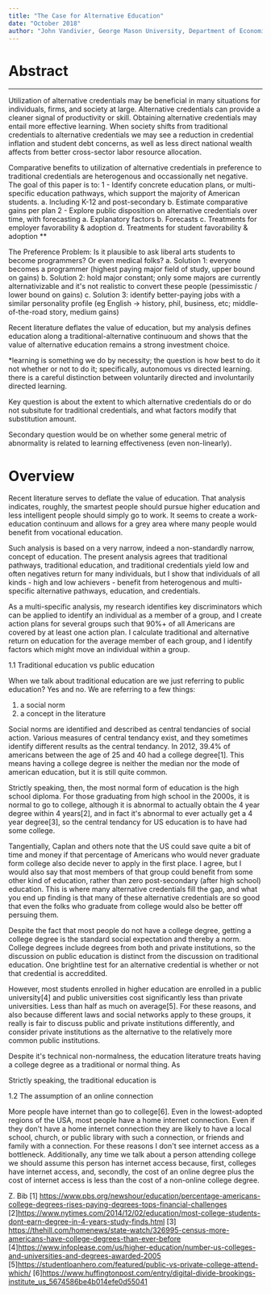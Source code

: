 ```yaml
---
title: "The Case for Alternative Education"
date: "October 2018"
author: "John Vandivier, George Mason University, Department of Economics"
---
```


# Abstract

***
Utilization of alternative credentials may be beneficial in many situations for individuals, firms, and society at large. Alternative credentials can provide a cleaner signal of productivity or skill. Obtaining alternative credentials may entail more effective learning. When society shifts from traditional credentials to alternative credentials we may see a reduction in credential inflation and student debt concerns, as well as less direct national wealth affects from better cross-sector labor resource allocation.

Comparative benefits to utilization of alternative credentials in preference to traditional credentials are heterogenous and occassionally net negative. The goal of this paper is to:
1 - Identify concrete education plans, or multi-specific education pathways, which support the majority of American students.
    a. Including K-12 and post-secondary
    b. Estimate comparative gains per plan
2 - Explore public disposition on alternative credentials over time, with forecasting
    a. Explanatory factors
    b. Forecasts
    c. Treatments for employer favorability & adoption
    d. Treatments for student favorability & adoption
**

The Preference Problem: Is it plausible to ask liberal arts students to become programmers? Or even medical folks?
  a. Solution 1: everyone becomes a programmer (highest paying major field of study, upper bound on gains)
  b. Solution 2: hold major constant; only some majors are currently alternativizable and it's not realistic to convert these people (pessimisstic / lower bound on gains)
  c. Solution 3: identify better-paying jobs with a similar personality profile (eg English -> history, phil, business, etc; middle-of-the-road story, medium gains)

Recent literature deflates the value of education, but my analysis defines education along a traditional-alternative continuoum and shows that the value of alternative education remains a strong investment choice.

*learning is something we do by necessity; the question is how best to do it not whether or not to do it; specifically, autonomous vs directed learning. there is a careful distinction between voluntarily directed and involuntarily directed learning.

Key question is about the extent to which alternative credentials do or do not subsitute for traditional credentials, and what factors modify that substitution amount.

Secondary question would be on whether some general metric of abnormality is related to learning effectiveness (even non-linearly).

# Overview

Recent literature serves to deflate the value of education. That analysis indicates, roughly, the smartest people should pursue higher education and less intelligent people should simply go to work. It seems to create a work-education continuum and allows for a grey area where many people would benefit from vocational education.

Such analysis is based on a very narrow, indeed a non-standardly narrow, concept of education. The present analysis agrees that traditional pathways, traditional education, and traditional credentials yield low and often negatives return for many individuals, but I show that individuals of all kinds - high and low achievers - benefit from heterogenous and multi-specific alternative pathways, education, and credentials.

As a multi-specific analysis, my research identifies key discriminators which can be applied to identify an individual as a member of a group, and I create action plans for several groups such that 90%+ of all Americans are covered by at least one action plan. I calculate traditional and alternative return on education for the average member of each group, and I identify factors which might move an individual within a group.

1.1 Traditional education vs public education

When we talk about traditional education are we just referring to public education? Yes and no. We are referring to a few things:
  1. a social norm
  2. a concept in the literature

Social norms are identified and described as central tendancies of social action. Various measures of central tendancy exist, and they sometimes identify different results as the central tendancy. In 2012, 39.4% of americans between the age of 25 and 40 had a college degree[1]. This means having a college degree is neither the median nor the mode of american education, but it is still quite common.

Strictly speaking, then, the most normal form of education is the high school diploma. For those graduating from high school in the 2000s, it is normal to go to college, although it is abnormal to actually obtain the 4 year degree within 4 years[2], and in fact it's abnormal to ever actually get a 4 year degree[3], so the central tendancy for US education is to have had some college.

Tangentially, Caplan and others note that the US could save quite a bit of time and money if that percentage of Americans who would never graduate form college also decide never to apply in the first place. I agree, but I would also say that most members of that group could benefit from some other kind of education, rather than zero post-secondary (after high school) education. This is where many alternative credentials fill the gap, and what you end up finding is that many of these alternative credentials are so good that even the folks who graduate from college would also be better off persuing them.

Despite the fact that most people do not have a college degree, getting a college degree is the standard social expectation and thereby a norm. College degrees include degrees from both and private institutions, so the discussion on public education is distinct from the discussion on traditional education. One brightline test for an alternative credential is whether or not that credential is accreddited.

However, most students enrolled in higher education are enrolled in a public university[4] and public universities cost significantly less than private universities. Less than half as much on average[5]. For these reasons, and also because different laws and social networks apply to these groups, it really is fair to discuss public and private institutions differently, and consider private institutions as the alternative to the relatively more common public institutions.

Despite it's technical non-normalness, the education literature treats having a college degree as a traditional or normal thing. As 

Strictly speaking, the traditional education is 

1.2 The assumption of an online connection

More people have internet than go to college[6]. Even in the lowest-adopted regions of the USA, most people have a home internet connection. Even if they don't have a home internet connection they are likely to have a local school, church, or public library with such a connection, or friends and family with a connection. For these reasons I don't see internet access as a bottleneck. Additionally, any time we talk about a person attending college we should assume this person has internet access because, first, colleges have internet access, and, secondly, the cost of an online degree plus the cost of internet access is less than the cost of a non-online college degree.

Z. Bib
[1] https://www.pbs.org/newshour/education/percentage-americans-college-degrees-rises-paying-degrees-tops-financial-challenges
[2]https://www.nytimes.com/2014/12/02/education/most-college-students-dont-earn-degree-in-4-years-study-finds.html
[3] https://thehill.com/homenews/state-watch/326995-census-more-americans-have-college-degrees-than-ever-before
[4]https://www.infoplease.com/us/higher-education/number-us-colleges-and-universities-and-degrees-awarded-2005
[5]https://studentloanhero.com/featured/public-vs-private-college-attend-which/
[6]https://www.huffingtonpost.com/entry/digital-divide-brookings-institute_us_5674586be4b014efe0d55041